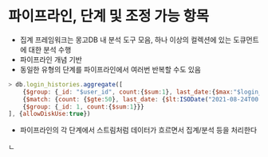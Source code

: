 # 파이프라인, 단계 및 조정 가능 항목
- 집계 프레임워크는 몽고DB 내 분석 도구 모음, 하나 이상의 컬렉션에 있는 도큐먼트에 대한 분석 수행
- 파이프라인 개념 기반
- 동일한 유형의 단계를 파이프라인에서 여러번 반복할 수도 있음
```javascript
> db.login_histories.aggregate([
    {$group: {_id: "$user_id", count:{$sum:1}, last_date:{$max:"$login_date"}}},
    {$match: {count: {$gte:50}, last_date: {$lt:ISODate("2021-08-24T00:00:00")}}},
    {$group: {_id: 1, count:{$sum:1}}}
], {allowDiskUse:true})
```
- 파이프라인의 각 단계에서 스트림처럼 데이터가 흐르면서 집계/분석 등을 처리한다

ㄴ
